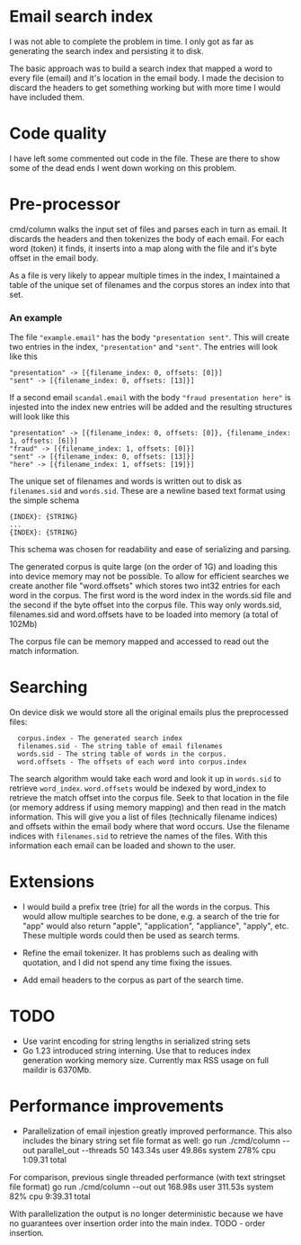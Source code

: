 # Email search index

I was not able to complete the problem in time. I only got as far as generating the search index
and persisting it to disk.

The basic approach was to build a search index that mapped a word to every file (email) and it's location in the email body. I made the decision to discard the headers to get something working but with more time I would have included them.

# Code quality

I have left some commented out code in the file. These are there to show some of the dead ends I went down working on this problem.

# Pre-processor

cmd/column walks the input set of files and parses each in turn as email. It discards the headers and then tokenizes the body of each email. For each word (token) it finds, it inserts into a map along with the file and it's byte offset in the email body.

As a file is very likely to appear multiple times in the index, I maintained a table of the unique set of filenames and the corpus stores an index into that set.

### An example

The file `"example.email"` has the body `"presentation sent"`. This will create two entries in the index, `"presentation"` and `"sent"`. The entries will look like this

```
"presentation" -> [{filename_index: 0, offsets: [0]}]
"sent" -> [{filename_index: 0, offsets: [13]}]
```

If a second email `scandal.email` with the body `"fraud presentation here"` is injested into the index new entries will be added and the resulting structures will look like this

```
"presentation" -> [{filename_index: 0, offsets: [0]}, {filename_index: 1, offsets: [6]}]
"fraud" -> [{filename_index: 1, offsets: [0]}]
"sent" -> [{filename_index: 0, offsets: [13]}]
"here" -> [{filename_index: 1, offsets: [19]}]
```

The unique set of filenames and words is written out to disk as `filenames.sid` and `words.sid`. These are a newline based text format using the simple schema

```
{INDEX}: {STRING}
...
{INDEX}: {STRING}
```

This schema was chosen for readability and ease of serializing and parsing.

The generated corpus is quite large (on the order of 1G) and loading this into device memory may not be possible. To allow for efficient searches we create another file "word.offsets" which stores two int32 entries for each word in the corpus. The first word is the word index in the words.sid file and the second if the byte offset into the corpus file. This way only words.sid, filenames.sid and word.offsets have to be loaded into memory (a total of 102Mb)

The corpus file can be memory mapped and accessed to read out the match information.

# Searching

On device disk we would store all the original emails plus the preprocessed files:
```
  corpus.index - The generated search index
  filenames.sid - The string table of email filenames
  words.sid - The string table of words in the corpus.
  word.offsets - The offsets of each word into corpus.index
```

The search algorithm would take each word and look it up in `words.sid` to retrieve `word_index`. `word.offsets` would be indexed by word_index to retrieve the match offset into the corpus file. Seek to that location in the file (or memory address if using memory mapping) and then read in the match information. This will give you a list of files (technically filename indices) and offsets within the email body where that word occurs. Use the filename indices with `filenames.sid` to retrieve the names of the files. With this information each email can be loaded and shown to the user.

# Extensions

* I would build a prefix tree (trie) for all the words in the corpus. This would allow multiple searches to be done, e.g. a search of the trie for "app" would also return "apple", "application", "appliance", "apply", etc. These multiple words could then be used as search terms.

* Refine the email tokenizer. It has problems such as dealing with quotation, and I did not spend any time fixing the issues.

* Add email headers to the corpus as part of the search time.

# TODO

* Use varint encoding for string lengths in serialized string sets
* Go 1.23 introduced string interning. Use that to reduces index generation working memory size. Currently max RSS usage on full maildir is 6370Mb.

# Performance improvements

* Parallelization of email injestion greatly improved performance. This also includes the binary string set file format as well:
go run ./cmd/column --out parallel_out --threads 50  143.34s user 49.86s system 278% cpu 1:09.31 total

For comparison, previous single threaded performance (with text stringset file format)
go run ./cmd/column --out out  168.98s user 311.53s system 82% cpu 9:39.31 total

With parallelization the output is no longer deterministic because we have no guarantees over insertion order into the main index. TODO - order insertion.